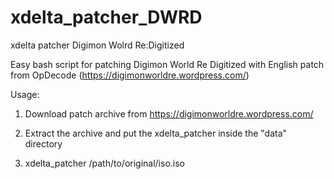 # xdelta_patcher_DWRD
xdelta patcher Digimon Wolrd Re:Digitized

Easy bash script for patching Digimon World Re Digitized with English patch from OpDecode (https://digimonworldre.wordpress.com/)

Usage: 
1) Download patch archive from https://digimonworldre.wordpress.com/

2) Extract the archive and put the xdelta_patcher inside the "data" directory

3) xdelta_patcher /path/to/original/iso.iso

